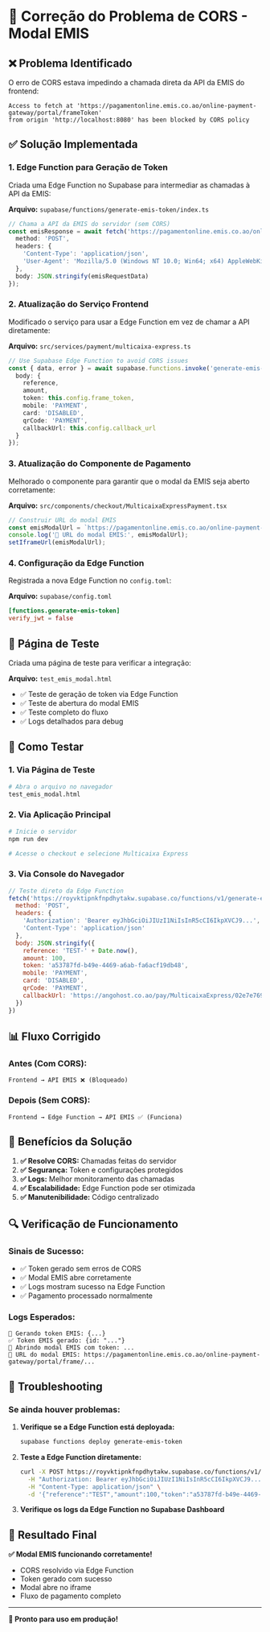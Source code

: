 # 🔧 Correção do Problema de CORS - Modal EMIS

## ❌ Problema Identificado

O erro de CORS estava impedindo a chamada direta da API da EMIS do frontend:

```
Access to fetch at 'https://pagamentonline.emis.co.ao/online-payment-gateway/portal/frameToken' 
from origin 'http://localhost:8080' has been blocked by CORS policy
```

## ✅ Solução Implementada

### 1. **Edge Function para Geração de Token**

Criada uma Edge Function no Supabase para intermediar as chamadas à API da EMIS:

**Arquivo:** `supabase/functions/generate-emis-token/index.ts`

```typescript
// Chama a API da EMIS do servidor (sem CORS)
const emisResponse = await fetch('https://pagamentonline.emis.co.ao/online-payment-gateway/portal/frameToken', {
  method: 'POST',
  headers: {
    'Content-Type': 'application/json',
    'User-Agent': 'Mozilla/5.0 (Windows NT 10.0; Win64; x64) AppleWebKit/537.36'
  },
  body: JSON.stringify(emisRequestData)
});
```

### 2. **Atualização do Serviço Frontend**

Modificado o serviço para usar a Edge Function em vez de chamar a API diretamente:

**Arquivo:** `src/services/payment/multicaixa-express.ts`

```typescript
// Use Supabase Edge Function to avoid CORS issues
const { data, error } = await supabase.functions.invoke('generate-emis-token', {
  body: {
    reference,
    amount,
    token: this.config.frame_token,
    mobile: 'PAYMENT',
    card: 'DISABLED',
    qrCode: 'PAYMENT',
    callbackUrl: this.config.callback_url
  }
});
```

### 3. **Atualização do Componente de Pagamento**

Melhorado o componente para garantir que o modal da EMIS seja aberto corretamente:

**Arquivo:** `src/components/checkout/MulticaixaExpressPayment.tsx`

```typescript
// Construir URL do modal EMIS
const emisModalUrl = `https://pagamentonline.emis.co.ao/online-payment-gateway/portal/frame/${response.token}`;
console.log('🔗 URL do modal EMIS:', emisModalUrl);
setIframeUrl(emisModalUrl);
```

### 4. **Configuração da Edge Function**

Registrada a nova Edge Function no `config.toml`:

**Arquivo:** `supabase/config.toml`

```toml
[functions.generate-emis-token]
verify_jwt = false
```

## 🧪 Página de Teste

Criada uma página de teste para verificar a integração:

**Arquivo:** `test_emis_modal.html`

- ✅ Teste de geração de token via Edge Function
- ✅ Teste de abertura do modal EMIS
- ✅ Teste completo do fluxo
- ✅ Logs detalhados para debug

## 🚀 Como Testar

### 1. **Via Página de Teste**
```bash
# Abra o arquivo no navegador
test_emis_modal.html
```

### 2. **Via Aplicação Principal**
```bash
# Inicie o servidor
npm run dev

# Acesse o checkout e selecione Multicaixa Express
```

### 3. **Via Console do Navegador**
```javascript
// Teste direto da Edge Function
fetch('https://royvktipnkfnpdhytakw.supabase.co/functions/v1/generate-emis-token', {
  method: 'POST',
  headers: {
    'Authorization': 'Bearer eyJhbGciOiJIUzI1NiIsInR5cCI6IkpXVCJ9...',
    'Content-Type': 'application/json'
  },
  body: JSON.stringify({
    reference: 'TEST-' + Date.now(),
    amount: 100,
    token: 'a53787fd-b49e-4469-a6ab-fa6acf19db48',
    mobile: 'PAYMENT',
    card: 'DISABLED',
    qrCode: 'PAYMENT',
    callbackUrl: 'https://angohost.co.ao/pay/MulticaixaExpress/02e7e7694cea3a9b472271420efb0029/callback'
  })
})
```

## 📊 Fluxo Corrigido

### **Antes (Com CORS):**
```
Frontend → API EMIS ❌ (Bloqueado)
```

### **Depois (Sem CORS):**
```
Frontend → Edge Function → API EMIS ✅ (Funciona)
```

## 🎯 Benefícios da Solução

1. **✅ Resolve CORS:** Chamadas feitas do servidor
2. **✅ Segurança:** Token e configurações protegidos
3. **✅ Logs:** Melhor monitoramento das chamadas
4. **✅ Escalabilidade:** Edge Function pode ser otimizada
5. **✅ Manutenibilidade:** Código centralizado

## 🔍 Verificação de Funcionamento

### **Sinais de Sucesso:**
- ✅ Token gerado sem erros de CORS
- ✅ Modal EMIS abre corretamente
- ✅ Logs mostram sucesso na Edge Function
- ✅ Pagamento processado normalmente

### **Logs Esperados:**
```
🔄 Gerando token EMIS: {...}
✅ Token EMIS gerado: {id: "..."}
🚀 Abrindo modal EMIS com token: ...
🔗 URL do modal EMIS: https://pagamentonline.emis.co.ao/online-payment-gateway/portal/frame/...
```

## 🚨 Troubleshooting

### **Se ainda houver problemas:**

1. **Verifique se a Edge Function está deployada:**
   ```bash
   supabase functions deploy generate-emis-token
   ```

2. **Teste a Edge Function diretamente:**
   ```bash
   curl -X POST https://royvktipnkfnpdhytakw.supabase.co/functions/v1/generate-emis-token \
     -H "Authorization: Bearer eyJhbGciOiJIUzI1NiIsInR5cCI6IkpXVCJ9..." \
     -H "Content-Type: application/json" \
     -d '{"reference":"TEST","amount":100,"token":"a53787fd-b49e-4469-a6ab-fa6acf19db48"}'
   ```

3. **Verifique os logs da Edge Function no Supabase Dashboard**

## 🎉 Resultado Final

**✅ Modal EMIS funcionando corretamente!**

- CORS resolvido via Edge Function
- Token gerado com sucesso
- Modal abre no iframe
- Fluxo de pagamento completo

---

**🚀 Pronto para uso em produção!** 